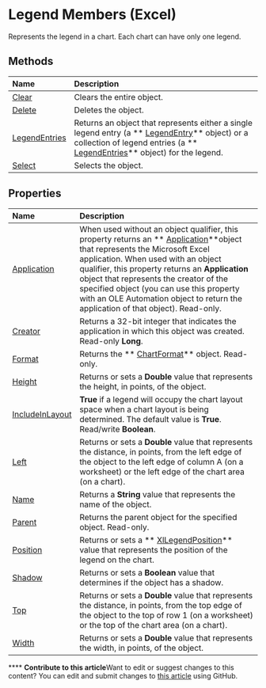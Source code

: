 
# Legend Members (Excel)
Represents the legend in a chart. Each chart can have only one legend.

## Methods



|**Name**|**Description**|
|:-----|:-----|
| [Clear](9026a3db-880e-c8d5-cbc1-b813c252bd8a.md)|Clears the entire object.|
| [Delete](64cbd4c5-fdb8-89a2-48f7-67422d208e40.md)|Deletes the object.|
| [LegendEntries](6b20827c-7196-e1d7-485f-954b0ea90f58.md)|Returns an object that represents either a single legend entry (a  ** [LegendEntry](ebe8c35c-87b4-11e6-0675-b8bcc8c668a5.md)** object) or a collection of legend entries (a ** [LegendEntries](51d98149-b90b-432b-7771-0815a0e89655.md)** object) for the legend.|
| [Select](cf7d6211-d03a-0813-30dd-fd366f3f9b50.md)|Selects the object.|

## Properties



|**Name**|**Description**|
|:-----|:-----|
| [Application](ced7136a-7f18-2024-d40c-61fdca244949.md)|When used without an object qualifier, this property returns an  ** [Application](19b73597-5cf9-4f56-8227-b5211f657f6f.md)**object that represents the Microsoft Excel application. When used with an object qualifier, this property returns an  **Application** object that represents the creator of the specified object (you can use this property with an OLE Automation object to return the application of that object). Read-only.|
| [Creator](44976293-1229-e226-0b59-27563c59f6ae.md)|Returns a 32-bit integer that indicates the application in which this object was created. Read-only  **Long**.|
| [Format](ecaddfd4-0ce1-7fbc-0a61-6534e4bc413c.md)|Returns the  ** [ChartFormat](edac71b7-ed38-6658-2cbf-6493dc1ad3ed.md)** object. Read-only.|
| [Height](1e7da77e-b994-0524-0082-4a4e2d4a1499.md)|Returns or sets a  **Double** value that represents the height, in points, of the object.|
| [IncludeInLayout](ebb55dfa-8b3e-b247-4574-65b22640eadd.md)| **True** if a legend will occupy the chart layout space when a chart layout is being determined. The default value is **True**. Read/write  **Boolean**.|
| [Left](803b886b-59a8-8516-d7d1-a5432c16ae2e.md)|Returns or sets a  **Double** value that represents the distance, in points, from the left edge of the object to the left edge of column A (on a worksheet) or the left edge of the chart area (on a chart).|
| [Name](fae7ab35-988b-e106-0596-71cce035ff72.md)|Returns a  **String** value that represents the name of the object.|
| [Parent](c419b373-af3a-faa9-6934-2aa53bcdd555.md)|Returns the parent object for the specified object. Read-only.|
| [Position](6256617d-d78f-8b2e-dd27-96c71cd2a84f.md)|Returns or sets a  ** [XlLegendPosition](323969a3-c4ac-8b71-2147-9baa05a1a866.md)** value that represents the position of the legend on the chart.|
| [Shadow](e368bdb3-a2f5-e5fa-e35a-9223b5658b08.md)|Returns or sets a  **Boolean** value that determines if the object has a shadow.|
| [Top](2b7a4ab2-8147-6c40-4a92-9bde7885af9f.md)|Returns or sets a  **Double** value that represents the distance, in points, from the top edge of the object to the top of row 1 (on a worksheet) or the top of the chart area (on a chart).|
| [Width](267e2f8f-5299-15d9-65e2-886e9f59c5e8.md)|Returns or sets a  **Double** value that represents the width, in points, of the object.|

****   **Contribute to this article**Want to edit or suggest changes to this content? You can edit and submit changes to  [this article](https://github.com/jhershey00/VBA_Excel_Test/OpenXMLCon/articles/3b5e8714-67b8-9b58-f4c6-61f2b763ee00.md) using GitHub.

